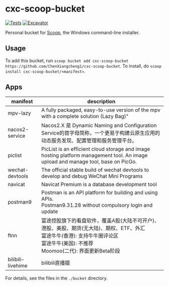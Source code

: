 # cxc-scoop-bucket

[![Tests](https://github.com/ChenXiangcheng1/cxc-scoop-bucket/actions/workflows/ci.yml/badge.svg)](https://github.com/<username>/<bucketname>/actions/workflows/ci.yml) [![Excavator](https://github.com/ChenXiangcheng1/cxc-scoop-bucket/actions/workflows/excavator.yml/badge.svg)](https://github.com/<username>/<bucketname>/actions/workflows/excavator.yml)

Personal bucket for [Scoop](https://scoop.sh), the Windows command-line installer.

Usage
-----

To add this bucket, run `scoop bucket add cxc-scoop-bucket https://github.com/ChenXiangcheng1/cxc-scoop-bucket`. To install, do `scoop install cxc-scoop-bucket/<manifest>`.

Apps
----

| manifest          | description                                                  |
| ----------------- | ------------------------------------------------------------ |
| mpv-lazy          | A fully packaged, easy-to-use version of the mpv with a complete solution (Lazy Bag)" |
| nacos2-service    | Nacos2.X 是 Dynamic Naming and Configuration Service的首字母简称，一个更易于构建云原生应用的动态服务发现、配置管理和服务管理平台。 |
| piclist           | PicList is an efficient cloud storage and image hosting platform management tool. An image upload and manage tool, base on PicGo. |
| wechat-devtools   | The official stable build of wechat devtools to develop and debug WeChat Mini Programs |
| navicat           | Navicat Premium is a database development tool               |
| postman9          | Postman is an API platform for building and using APIs.<br /> Postman9.31.28 without compulsory login and update |
| ftnn              | 富途控股旗下的看盘软件，覆盖A股(大陆不可开户)、港股、美股、期货(无大陆)、期权、ETF、外汇 <br/> 富途牛牛(香港): 支持牛牛圈评论区 <br/> 富途牛牛(美国): 不推荐 <br/> Moomoo(二代): 界面更新Beta阶段 |
| bilibili-livehime | bilibili直播姬                                               |

For details, see the files in the `./bucket` directory.
